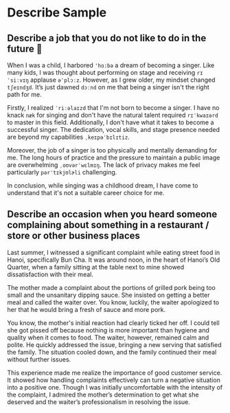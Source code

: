 # Describe Sample
## Describe a job that you do not like to do in the future 💼
When I was a child, I harbored ``'hɑ:bə`` a dream of becoming a singer. Like many kids, I was thought about performing on stage and receiving ``rɪˈsiːvɪŋ`` applause ``əˈplɔːz``. However, as I grew older, my mindset changed ``tʃeɪndʒd``. It’s just dawned ``dɔːnd`` on me that being a singer isn't the right path for me.

Firstly, I realized ``ˈriːəlaɪzd`` that I'm not born to become a singer. I have no knack ``næk`` for singing and don't have the natural talent required ``rɪˈkwaɪərd`` to master in this field. Additionally, I don't have what it takes to become a successful singer. The dedication, vocal skills, and stage presence needed are beyond my capabilities ``ˌkeɪpəˈbɪlɪtiz``.

Moreover, the job of a singer is too physically and mentally demanding for me. The long hours of practice and the pressure to maintain a public image are overwhelming ``ˌoʊvərˈwɛlmɪŋ``. The lack of privacy makes me feel particularly ``pərˈtɪkjʊlɚli`` challenging.

In conclusion, while singing was a childhood dream, I have come to understand that it's not a suitable career choice for me.

## Describe an occasion when you heard someone complaining about something in a restaurant / store or other business places
Last summer, I witnessed a significant complaint while eating street food in Hanoi, specifically Bun Cha. It was around noon, in the heart of Hanoi’s Old Quarter, when a family sitting at the table next to mine showed dissatisfaction with their meal.

The mother made a complaint about the portions of grilled pork being too small and the unsanitary dipping sauce. She insisted on getting a better meal and called the waiter over. You know, luckily, the waiter apologized to her that he would bring a fresh of sauce and more pork.

You know, the mother's initial reaction had clearly ticked her off. I could tell she got pissed off because nothing is more important than hygiene and quality when it comes to food. The waiter, however, remained calm and polite. He quickly addressed the issue, bringing a new serving that satisfied the family. The situation cooled down, and the family continued their meal without further issues.

This experience made me realize the importance of good customer service. It showed how handling complaints effectively can turn a negative situation into a positive one. Though I was initially uncomfortable with the intensity of the complaint, I admired the mother’s determination to get what she deserved and the waiter’s professionalism in resolving the issue.
